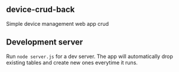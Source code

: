 ## device-crud-back
Simple device management web app crud 

## Development server

Run `node server.js` for a dev server. The app will automatically drop existing tables and create new ones everytime it runs.
